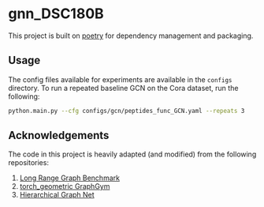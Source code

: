 # gnn_DSC180B

This project is built on [poetry](https://python-poetry.org/) for dependency management and packaging.

## Usage
The config files available for experiments are available in the `configs` directory. To run a repeated baseline GCN on the Cora dataset, run the following:

```bash
python.main.py --cfg configs/gcn/peptides_func_GCN.yaml --repeats 3
```

## Acknowledgements
The code in this project is heavily adapted (and modified) from the following repositories:
1. [Long Range Graph Benchmark](https://github.com/vijaydwivedi75/lrgb)
2. [torch_geometric GraphGym](https://github.com/pyg-team/pytorch_geometric/tree/master/graphgym)
3. [Hierarchical Graph Net](https://github.com/rampasek/HGNet)